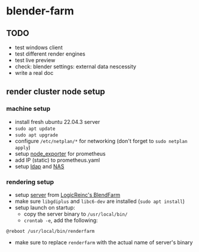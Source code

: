 # blender-farm

## TODO

- test windows client
- test different render engines
- test live preview
- check: blender settings: external data nescessity
- write a real doc

## render cluster node setup

### machine setup

- install fresh ubuntu 22.04.3 server
- `sudo apt update`
- `sudo apt upgrade`
- configure `/etc/netplan/*` for networking (don't forget to `sudo netplan apply`)
- setup [node_exporter](https://github.com/NCPlyn/grafana_prometheus_node-exporter/tree/main) for prometheus
- add IP (static) to prometheus.yaml
- setup [ldap](https://github.com/tweetlol/ubuntu-su-clone) and [NAS](https://github.com/tweetlol/ubuntu-su-clone)

### rendering setup

- setup [server](https://github.com/LogicReinc/LogicReinc.BlendFarm/releases) from [LogicReinc's BlendFarm](https://github.com/LogicReinc/LogicReinc.BlendFarm/tree/main)
- make sure `libgdiplus` and `libc6-dev` are installed (`sudo apt install`)
- setup launch on startup:
  - copy the server binary to `/usr/local/bin/`
  - `crontab -e`, add the following:

```crontab
@reboot /usr/local/bin/renderfarm
```

- make sure to replace `renderfarm` with the actual name of server's binary

